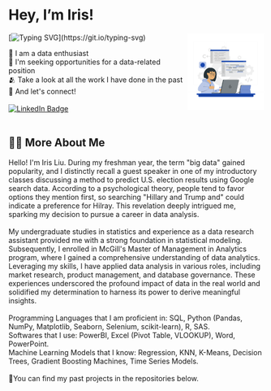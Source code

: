 <h1> Hey, I’m Iris! </h1>

<img src="./images/Hand coding-rafiki.png" width="30%" alt="vector" align="right"> 

[![Typing SVG](https://readme-typing-svg.herokuapp.com?font=Montserrat&color=blue&vCenter=true&lines=Data+Analytics💻;Market+Analytics🍀;Machine+Learning🗝️;Product+Management📊;)](https://git.io/typing-svg)


<div align = "left">
  👀 I am a data enthusiast<br>
  📖 I'm seeking opportunities for a data-related position<br>
  🫂 Take a look at all the work I have done in the past<br>
  🔭 And let's connect!

  </div>
<br> 


<div id="badges" align = "left">

  <a href="https://www.linkedin.com/in/xinran-iris-liu/">
    <img src="https://img.shields.io/badge/LinkedIn-0072b1?style=for-the-badge&logo=linkedin&logoColor=white" alt="LinkedIn Badge"/>
  </a>

  
  
 <!--- <a href="https://www.hackerrank.com/aa17011?hr_r=1">
    <img src="https://img.shields.io/badge/HackerRank-Green?style=for-the-badge&logo=hackerrank&logoColor=black" alt="HackerRank Badge"/>
  </a>
  <a href="https://www.codechef.com/users/anna_albert21">
    <img src="https://img.shields.io/badge/Codechef-brown?style=for-the-badge&logo=codechef&logoColor=white" alt="Codechef Badge"/>
  </a>) --->
</div>

<br>

## 👩‍💻 More About Me
<div align = "center">
</div>

Hello! I'm Iris Liu. During my freshman year, the term "big data" gained popularity, and I distinctly recall a guest speaker in one of my introductory classes discussing a method to predict U.S. election results using Google search data. According to a psychological theory, people tend to favor options they mention first, so searching "Hillary and Trump and" could indicate a preference for Hilray. This revelation deeply intrigued me, sparking my decision to pursue a career in data analysis. 
<br>
<br>
My undergraduate studies in statistics and experience as a data research assistant provided me with a strong foundation in statistical modeling. Subsequently, I enrolled in McGill's Master of Management in Analytics program, where I gained a comprehensive understanding of data analytics. Leveraging my skills, I have applied data analysis in various roles, including market research, product management, and database governance. These experiences underscored the profound impact of data in the real world and solidified my determination to harness its power to derive meaningful insights.
<br>
<br>
Programming Languages that I am proficient in: SQL, Python (Pandas, NumPy, Matplotlib, Seaborn, Selenium, scikit-learn), R, SAS.
<br>
Softwares that I use: PowerBI, Excel (Pivot Table, VLOOKUP), Word, PowerPoint.
<br>
Machine Learning Models that I know: Regression, KNN, K-Means, Decision Trees, Gradient Boosting Machines, Time Series Models.
<br>
<br>
🎏You can find my past projects in the repositories below.



<!---
## 🔝 Top Repositories
<div align = "center">
<a href="https://github.com/Annarhysa/Book-Recommendation">
  <img align="center" src="https://github-readme-stats.vercel.app/api/pin/?username=Annarhysa&repo=Book-Recommendation&theme=transparent" />
</a>
<a href="https://github.com/Annarhysa/Stock-Market-Advisor">
  <img align="center" src="https://github-readme-stats.vercel.app/api/pin/?username=Annarhysa&repo=Stock-Market-Advisor&theme=transparent" />
</a>
<a href="https://github.com/Annarhysa/Code-Translator">
  <img align="center" src="https://github-readme-stats.vercel.app/api/pin/?username=Annarhysa&repo=Code-Translator&theme=transparent" />
</a>
<a href="https://github.com/Annarhysa/CareerWise">
  <img align="center" src="https://github-readme-stats.vercel.app/api/pin/?username=Annarhysa&repo=CareerWise&theme=transparent" />
</a>
</div>
--->

<!---
Annarhysa/Annarhysa is a ✨ special ✨ repository because its `README.md` (this file) appears on your GitHub profile.
You can click the Preview link to take a look at your changes.
--->
